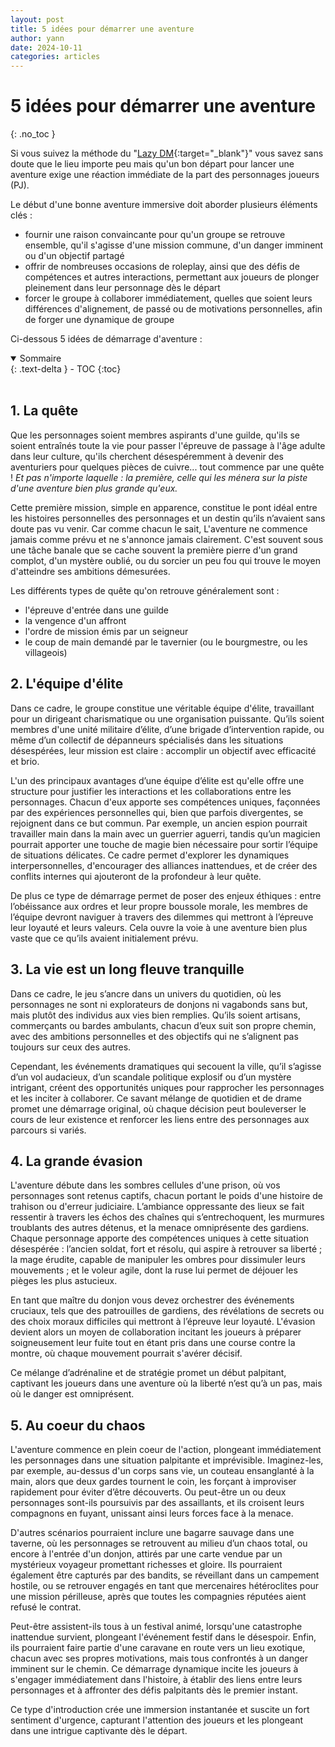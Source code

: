 ```yaml
---
layout: post
title: 5 idées pour démarrer une aventure
author: yann
date: 2024-10-11
categories: articles
---
```


# 5 idées pour démarrer une aventure
{: .no_toc }

Si vous suivez la méthode du "[Lazy DM](https://slyflourish.com/lazydm/){:target="_blank"}" vous savez sans doute que le lieu importe peu mais qu'un bon départ pour lancer une aventure exige une réaction immédiate de la part des personnages joueurs (PJ). 

Le début d'une bonne aventure immersive doit aborder plusieurs éléments clés :
 - fournir une raison convaincante pour qu'un groupe se retrouve ensemble, qu'il s'agisse d'une mission commune, d'un danger imminent ou d'un objectif partagé
 - offrir de nombreuses occasions de roleplay, ainsi que des défis de compétences et autres interactions, permettant aux joueurs de plonger pleinement dans leur personnage dès le départ
 - forcer le groupe à collaborer immédiatement, quelles que soient leurs différences d'alignement, de passé ou de motivations personnelles, afin de forger une dynamique de groupe

Ci-dessous 5 idées de démarrage d'aventure :
<br />

<details open markdown="block">
  <summary>
    Sommaire
  </summary>
  {: .text-delta }
- TOC
{:toc}
</details>

<br />

## 1. La quête

Que les personnages soient membres aspirants d'une guilde, qu'ils se soient entraînés toute la vie pour passer l'épreuve de passage à l'âge adulte dans leur culture, qu'ils cherchent désespéremment à devenir des aventuriers pour quelques pièces de cuivre...  tout commence par une quête ! *Et pas n'importe laquelle : la première, celle qui les ménera sur la piste d'une aventure bien plus grande qu'eux.*

Cette première mission, simple en apparence, constitue le pont idéal entre les histoires personnelles des personnages et un destin qu’ils n’avaient sans doute pas vu venir. Car comme chacun le sait, L'aventure ne commence jamais comme prévu et ne s'annonce jamais clairement. C'est souvent sous une tâche banale que se cache souvent la première pierre d'un grand complot, d'un mystère oublié, ou du sorcier un peu fou qui trouve le moyen d'atteindre ses ambitions démesurées.

Les différents types de quête qu'on retrouve généralement sont :
 - l'épreuve d'entrée dans une guilde
 - la vengence d'un affront
 - l'ordre de mission émis par un seigneur
 - le coup de main demandé par le tavernier (ou le bourgmestre, ou les villageois)


## 2. L'équipe d'élite

Dans ce cadre, le groupe constitue une véritable équipe d'élite, travaillant pour un dirigeant charismatique ou une organisation puissante. Qu’ils soient membres d'une unité militaire d’élite, d’une brigade d’intervention rapide, ou même d’un collectif de dépanneurs spécialisés dans les situations désespérées, leur mission est claire : accomplir un objectif avec efficacité et brio.

L'un des principaux avantages d’une équipe d’élite est qu'elle offre une structure pour justifier les interactions et les collaborations entre les personnages. Chacun d'eux apporte ses compétences uniques, façonnées par des expériences personnelles qui, bien que parfois divergentes, se rejoignent dans ce but commun. Par exemple, un ancien espion pourrait travailler main dans la main avec un guerrier aguerri, tandis qu’un magicien pourrait apporter une touche de magie bien nécessaire pour sortir l’équipe de situations délicates. Ce cadre permet d'explorer les dynamiques interpersonnelles, d'encourager des alliances inattendues, et de créer des conflits internes qui ajouteront de la profondeur à leur quête.

De plus ce type de démarrage permet de poser des enjeux éthiques : entre l’obéissance aux ordres et leur propre boussole morale, les membres de l’équipe devront naviguer à travers des dilemmes qui mettront à l’épreuve leur loyauté et leurs valeurs. Cela ouvre la voie à une aventure bien plus vaste que ce qu’ils avaient initialement prévu.


## 3. La vie est un long fleuve tranquille

Dans ce cadre, le jeu s’ancre dans un univers du quotidien, où les personnages ne sont ni explorateurs de donjons ni vagabonds sans but, mais plutôt des individus aux vies bien remplies. Qu’ils soient artisans, commerçants ou bardes ambulants, chacun d’eux suit son propre chemin, avec des ambitions personnelles et des objectifs qui ne s’alignent pas toujours sur ceux des autres.

Cependant, les événements dramatiques qui secouent la ville, qu’il s’agisse d’un vol audacieux, d’un scandale politique explosif ou d’un mystère intrigant, créent des opportunités uniques pour rapprocher les personnages et les inciter à collaborer. Ce savant mélange de quotidien et de drame promet une démarrage original, où chaque décision peut bouleverser le cours de leur existence et renforcer les liens entre des personnages aux parcours si variés.


## 4. La grande évasion

L'aventure débute dans les sombres cellules d'une prison, où vos personnages sont retenus captifs, chacun portant le poids d'une histoire de trahison ou d'erreur judiciaire. L’ambiance oppressante des lieux se fait ressentir à travers les échos des chaînes qui s’entrechoquent, les murmures troublants des autres détenus, et la menace omniprésente des gardiens. Chaque personnage apporte des compétences uniques à cette situation désespérée : l’ancien soldat, fort et résolu, qui aspire à retrouver sa liberté ; la mage érudite, capable de manipuler les ombres pour dissimuler leurs mouvements ; et le voleur agile, dont la ruse lui permet de déjouer les pièges les plus astucieux.

En tant que maître du donjon vous devez orchestrer des événements cruciaux, tels que des patrouilles de gardiens, des révélations de secrets ou des choix moraux difficiles qui mettront à l’épreuve leur loyauté. L'évasion devient alors un moyen de collaboration incitant les joueurs à préparer soigneusement leur fuite tout en étant pris dans une course contre la montre, où chaque mouvement pourrait s'avérer décisif. 

Ce mélange d’adrénaline et de stratégie promet un début palpitant, captivant les joueurs dans une aventure où la liberté n’est qu’à un pas, mais où le danger est omniprésent.


## 5. Au coeur du chaos

L'aventure commence en plein coeur de l'action, plongeant immédiatement les personnages dans une situation palpitante et imprévisible. Imaginez-les, par exemple, au-dessus d'un corps sans vie, un couteau ensanglanté à la main, alors que deux gardes tournent le coin, les forçant à improviser rapidement pour éviter d’être découverts. Ou peut-être un ou deux personnages sont-ils poursuivis par des assaillants, et ils croisent leurs compagnons en fuyant, unissant ainsi leurs forces face à la menace.

D'autres scénarios pourraient inclure une bagarre sauvage dans une taverne, où les personnages se retrouvent au milieu d’un chaos total, ou encore à l'entrée d'un donjon, attirés par une carte vendue par un mystérieux voyageur promettant richesses et gloire. Ils pourraient également être capturés par des bandits, se réveillant dans un campement hostile, ou se retrouver engagés en tant que mercenaires hétéroclites pour une mission périlleuse, après que toutes les compagnies réputées aient refusé le contrat.

Peut-être assistent-ils tous à un festival animé, lorsqu'une catastrophe inattendue survient, plongeant l'événement festif dans le désespoir. Enfin, ils pourraient faire partie d'une caravane en route vers un lieu exotique, chacun avec ses propres motivations, mais tous confrontés à un danger imminent sur le chemin. Ce démarrage dynamique incite les joueurs à s'engager immédiatement dans l'histoire, à établir des liens entre leurs personnages et à affronter des défis palpitants dès le premier instant.

Ce type d'introduction crée une immersion instantanée et suscite un fort sentiment d'urgence, capturant l'attention des joueurs et les plongeant dans une intrigue captivante dès le départ.

